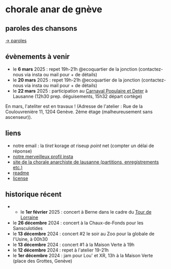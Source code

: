 # chorale anar de gnève
    
## paroles des chansons

[→ paroles](./paroles.md)

## évènements à venir 

- le __6 mars__ 2025 : repet 19h-21h @ecoquartier de la jonction (contactez-nous via insta ou mail pour + de détails)
- le __20 mars__ 2025 : repet 19h-21h @ecoquartier de la jonction (contactez-nous via insta ou mail pour + de détails)
- le __22 mars__ 2025 : participation au [Carnaval Populaire et Deter](https://renverse.co/infos-locales/article/carnaval-populaire-et-deter-6034) à Lausanne (12h30 prep. déguisements, 15h32 départ cortège)

En mars, l'ateliter est en travaux !
(Adresse de l'atelier : Rue de la Coulouvrenière 11, 1204 Genève. 2ème étage (malheureusement sans ascenseur)).

## liens
- notre email : la *tiret* korage *at* riseup *point* net (compter un délai de réponse)
- [notre merveilleux profil insta](https://www.instagram.com/lachoraleanardegneve)
- [site de la chorale anarchiste de lausanne (partitions, enregistrements etc.)](https://lachorale.ch)
- [readme](./README.md)
- [license](./LICENSE)

## historique récent
- - le __1er février__ 2025 : concert à Berne dans le cadre du [Tour de Lorraine](https://www.tourdelorraine.ch)
- le __26 décembre__ 2024 : concert à la Chaux-de-Fonds pour les Sansculotides
- le __13 décembre__ 2024 : concert #2 le soir au Zoo pour la globale de l'Usine, à 00h30 
- le __13 décembre__ 2024 : concert #1 à la Maison Verte à 19h 
- le __12 décembre__ 2024 : repet à l'atelier 19-21h 
- le __1er décembre__ 2024 : jam pour Lou' et XR, 13h à la Maison Verte (place des Grottes, Genève)

